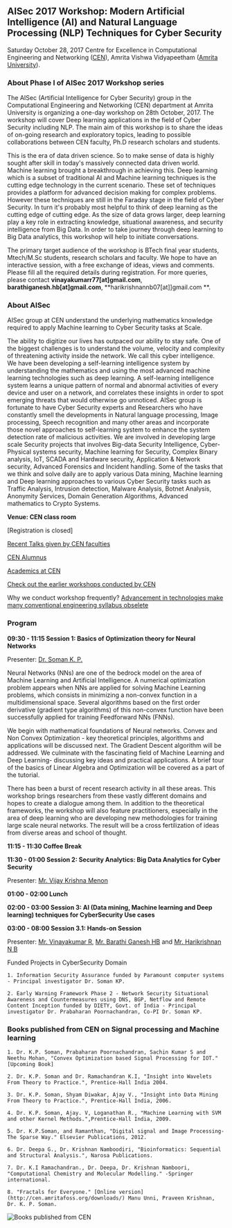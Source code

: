 ## AISec 2017 Workshop: Modern Artificial Intelligence (AI) and Natural Language Processing (NLP) Techniques for Cyber Security

Saturday October 28, 2017
Centre for Excellence in Computational Engineering and Networking ([CEN](https://www.amrita.edu/center/computational-engineering-and-networking)),
Amrita Vishwa Vidyapeetham ([Amrita University](https://www.amrita.edu/)).

### About Phase I of AISec 2017 Workshop series
The AISec (Artificial Intelligence for Cyber Security) group in the Computational Engineering and Networking (CEN) department at Amrita University is organizing a one-day workshop on 28th October, 2017. The workshop will cover Deep learning applications in the field of Cyber Security including NLP. The main aim of this workshop is to share the ideas of on-going research and exploratory topics, leading to possible collaborations between CEN faculty, Ph.D research scholars and students.

This is the era of data driven science. So to make sense of data is highly sought after skill in today's massively connected data driven world. Machine learning brought a breakthrough in achieving this. Deep learning which is a subset of traditional AI and Machine learning techniques is the cutting edge technology in the current scenario. These set of techniques provides a platform for advanced decision making for complex problems. However these techniques are still in the Faraday stage in the field of Cyber Security. In turn it's probably most helpful to think of deep learning as the cutting edge of cutting edge. As the size of data grows larger, deep learning play a key role in extracting knowledge, situational awareness, and security intelligence from Big Data. In order to take journey through deep learning to Big Data analytics, this workshop will help to initiate conversations.

The primary target audience of the workshop is BTech final year students, Mtech/M.Sc students, research scholars and faculty. We hope to have an interactive session, with a free exchange of ideas, views and comments. Please fill all the required details during registration. For more queries, please contact **vinayakumarr77[at]gmail.com**, **barathiganesh.hb[at]gmail.com**, **harikrishnannb07[at]]gmail.com **.

### About AISec

AISec group at CEN understand the underlying mathematics knowledge required to apply Machine learning to Cyber Security tasks at Scale.

The ability to digitize our lives has outpaced our ability to stay safe. One of the biggest challenges is to understand the volume, velocity and complexity of threatening activity inside the network. We call this cyber intelligence. We have been developing a self-learning intelligence system by understanding the mathematics and using the most advanced machine learning technologies such as deep learning. A self-learning intelligence system learns a unique pattern of normal and abnormal activities of every device and user on a network, and correlates these insights in order to spot emerging threats that would otherwise go unnoticed. AISec group is fortunate to have Cyber Security experts and Researchers who have constantly smell the developments in Natural language processing, Image processing, Speech recognition and many other areas and incorporate those novel approaches to self-learning system to enhance the system detection rate of malicious activities. We are involved in developing large scale Security projects that involves Big-data Security Intelligence, Cyber-Physical systems security, Machine learning for Security, Complex Binary analysis, IoT, SCADA and Hardware security, Application & Network security, Advanced Forensics and Incident handling. Some of the tasks that we think and solve daily are to apply various Data mining, Machine learning and Deep learning approaches to various Cyber Security tasks such as Traffic Analysis, Intrusion detection, Malware Analysis, Botnet Analysis, Anonymity Services, Domain Generation Algorithms, Advanced mathematics to Crypto Systems.

**Venue: CEN class room** 

[Registration is closed]

[Recent Talks given by CEN faculties](https://barathiganesh-hb.github.io/cen-talks/)

[CEN Alumnus](http://nlp.amrita.edu/cenalumini/cen-alumini.html)

[Academics at CEN](http://nlp.amrita.edu/students/index.html)

[Check out the earlier workshops conducted by CEN](https://barathiganesh-hb.github.io/cen-workshops/)

Why we conduct workshop frequently?
[Advancement in technologies make many conventional engineering syllabus obselete](https://github.com/BarathiGanesh-HB/cen-deepchem2017/blob/master/RIP.pdf)


### Program

**09:30 - 11:15   Session 1: Basics of Optimization theory for Neural Networks**

Presenter: [Dr. Soman K. P.](http://nlp.amrita.edu/somankp/index.html)

Neural Networks (NNs) are one of the bedrock model on the area of Machine Learning and Artificial Intelligence. A numerical optimization problem appears when NNs are applied for solving Machine Learning problems, which consists in minimizing a non-convex function in a multidimensional space. Several algorithms based on the first order derivative (gradient type algorithms) of this non-convex function have been successfully applied for training Feedforward NNs (FNNs).

We begin with mathematical foundations of Neural networks. Convex and Non Convex Optimization - key theoretical principles, algorithms and applications will be discussed next. The Gradient Descent algorithm will be addressed. We culminate with the fascinating field of Machine Learning and Deep Learning- discussing key ideas and practical applications. A brief tour of the basics of Linear Algebra and Optimization will be covered as a part of the tutorial.

There has been a burst of recent research activity in all these areas. This workshop brings researchers from these vastly different domains and hopes to create a dialogue among them. In addition to the theoretical frameworks, the workshop will also feature practitioners, especially in the area of deep learning who are developing new methodologies for training large scale neural networks. The result will be a cross fertilization of ideas from diverse areas and school of thought.

**11:15 - 11:30   Coffee Break**

**11:30 - 01:00   Session 2: Security Analytics: Big Data Analytics for Cyber Security**

Presenter: [Mr. Vijay Krishna Menon](https://www.amrita.edu/faculty/m-vijaykrishna)

**01:00 - 02:00   Lunch**

**02:00 - 03:00   Session 3: AI (Data mining, Machine learning and Deep learning) techniques for CyberSecurity Use cases**

**03:00 - 08:00   Session 3.1: Hands-on Session**

Presenter: [Mr. Vinayakumar R](https://sites.google.com/site/vinayakumarr77/), [Mr. Barathi Ganesh HB](https://barathiganesh-hb.github.io/) and [Mr. Harikrishnan N B](https://harikrishnannb.blogspot.in/)


Funded Projects in CyberSecurity Domain

    1. Information Security Assurance funded by Paramount computer systems - Principal investigator Dr. Soman KP.

    2. Early Warning Framework Phase 2 - Network Security Situational Awareness and Countermeasures using DNS, BGP, Netflow and Remote Content Inception funded by DIETY, Govt. of India - Principal investigator Dr. Prabaharan Poornachandran, Co-PI Dr. Soman KP.

### Books published from CEN on Signal processing and Machine learning

    1. Dr. K.P. Soman, Prabaharan Poornachandran, Sachin Kumar S and Neethu Mohan, "Convex Optimization based Signal Processing for IOT." [Upcoming Book]

    2. Dr. K.P. Soman and Dr. Ramachandran K.I, "Insight into Wavelets From Theory to Practice.", Prentice-Hall India 2004.

    3. Dr. K.P. Soman, Shyam Diwakar, Ajay V., "Insight into Data Mining From Theory to Practice.", Prentice-Hall India, 2006.

    4. Dr. K.P. Soman, Ajay. V, Loganathan R., "Machine Learning with SVM and other Kernel Methods.",Prentice-Hall India, 2009.

    5. Dr. K.P.Soman, and Ramanthan, "Digital signal and Image Processing-The Sparse Way." Elsevier Publications, 2012.

    6. Dr. Deepa G., Dr. Krishnan Namboodiri, "Bioinformatics: Sequential and Structural Analysis.", Narosa Publications.

    7. Dr. K.I Ramachandran., Dr. Deepa, Dr. Krishnan Namboori, "Computational Chemistry and Molecular Modelling." -Springer international.

    8. "Fractals for Everyone." [Online version](http://cen.amritafoss.org/downloads/) Manu Unni, Praveen Krishnan, Dr. K. P. Soman.

![Books published from CEN]({{"books.png"}})
